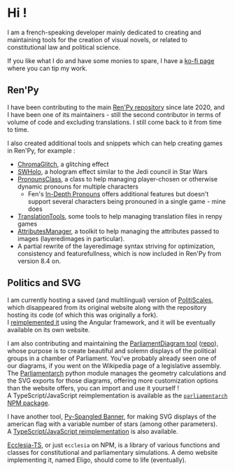 # Hi !

I am a french-speaking developer mainly dedicated to creating and maintaining tools for the creation of visual novels,
or related to constitutional law and political science.

If you like what I do and have some monies to spare, I have a [ko-fi page](https://ko-fi.com/gouvernathor) where you can tip my work.

## Ren'Py
I have been contributing to the main [Ren'Py repository](https://github.com/renpy/renpy) since late 2020,
and I have been one of its maintainers - still the second contributor in terms of volume of code and excluding translations. I still come back to it from time to time.

I also created additional tools and snippets which can help creating games in Ren'Py, for example :
* [ChromaGlitch](https://github.com/Gouvernathor/renpy-ChromaGlitch), a glitching effect
* [SWHolo](https://github.com/Gouvernathor/renpy-SWHolo), a hologram effect similar to the Jedi council in Star Wars
* [PronounsClass](https://github.com/Gouvernathor/renpy-PronounsClass), a class to help managing player-chosen or otherwise dynamic pronouns
  for multiple characters
  * Fen's [In-Depth Pronouns](https://github.com/shawna-p/in-depth-pronouns-renpy) offers additional features but doesn't support several characters
    being pronouned in a single game - mine does
* [TranslationTools](https://github.com/Gouvernathor/renpy-TranslationTools), some tools to help managing translation files in renpy games
* [AttributesManager](https://github.com/Gouvernathor/renpy-AttributesManager), a toolkit to help managing the attributes passed to images
  (layeredimages in particular).
* A partial rewrite of the layeredimage syntax striving for optimization, consistency and featurefullness, which is now included in Ren'Py from version 8.4 on.

## Politics and SVG
I am currently hosting a saved (and multilingual) version of [PolitiScales](https://github.com/Gouvernathor/gouvernathor.github.io),
which disappeared from its original website along with the repository hosting its code (of which this was originally a fork).  
I [reimplemented it](https://github.com/Gouvernathor/Politiscales-Angular) using the Angular framework, and it will be eventually available on its own website.

I am also contributing and maintaining the [ParliamentDiagram tool](https://parliamentdiagram.toolforge.org/archinputform.php)
([repo](https://github.com/Slashme/parliamentdiagram)), whose purpose is to create beautiful and solemn displays of the political groups
in a chamber of Parliament. You've probably already seen one of our diagrams, if you went on the Wikipedia page of a legislative assembly.  
The [Parliamentarch](https://github.com/Gouvernathor/parliamentarch) python module manages the geometry calculations and the SVG exports
for those diagrams, offering more customization options than the website offers, you can import and use it yourself !  
A TypeScript/JavaScript reimplementation is available as the [`parliamentarch` NPM package](https://github.com/Gouvernathor/ParliamentArch-TS).

I have another tool, [Py-Spangled Banner](https://github.com/Gouvernathor/py-spangled-banner), for making SVG displays of the american flag
with a variable number of stars (among other parameters).  
A [TypeScript/JavaScript reimplementation](https://github.com/Gouvernathor/ts-spangled-banner) is also available.

[Ecclesia-TS](https://github.com/Gouvernathor/Ecclesia-TS), or just `ecclesia` on NPM, is a library of various functions and classes for constitutional and parliamentary simulations. A demo website implementing it, named Eligo, should come to life (eventually).
